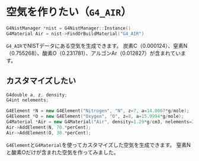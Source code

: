 # 空気を作りたい（``G4_AIR``）

```cpp
G4NistManager *nist = G4NistManager::Instance()
G4Material Air = nist->FindOrBuildMaterial("G4_AIR")
```

``G4_AIR``でNISTデータにある空気を生成できます。
炭素C（0.000124）、窒素N（0.755268）、酸素O（0.231781）、アルゴンAr（0.012827）が含まれています。

## カスタマイズしたい

```cpp
G4double a, z, density;
G4int nelements;

G4Element *N = new G4Element("Nitrogen", "N", z=7, a=14.0067*g/mole);
G4Element *O = new G4Element("Oxygen", "O", z=8, a=15.9994*g/mole);
G4Material *Air = new G4Material("Air", density=1.29*g/cm3, nelements=2);
Air->AddElement(N, 70.*perCent);
Air->AddElement(O, 30.*perCent);
```

``G4Element``と``G4Material``を使ってカスタマイズした空気を生成できます。
窒素Nと酸素Oだけが含まれた空気を作ってみました。
